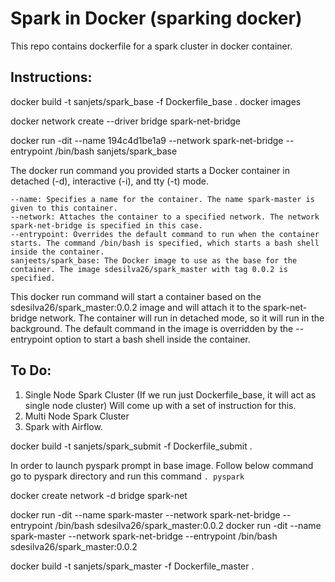 # Spark in Docker (sparking docker)
This repo contains dockerfile for a spark cluster in docker container. 

## Instructions:

docker build -t sanjets/spark_base -f Dockerfile_base .
docker images

docker network create --driver bridge spark-net-bridge 

docker run -dit --name 194c4d1be1a9 --network spark-net-bridge --entrypoint /bin/bash sanjets/spark_base

The docker run command you provided starts a Docker container in detached (-d), interactive (-i), and tty (-t) mode.

    --name: Specifies a name for the container. The name spark-master is given to this container.
    --network: Attaches the container to a specified network. The network spark-net-bridge is specified in this case.
    --entrypoint: Overrides the default command to run when the container starts. The command /bin/bash is specified, which starts a bash shell inside the container.
    sanjeets/spark_base: The Docker image to use as the base for the container. The image sdesilva26/spark_master with tag 0.0.2 is specified.

This docker run command will start a container based on the sdesilva26/spark_master:0.0.2 image and will attach
it to the spark-net-bridge network. The container will run in detached mode, so it will run in the background. 
The default command in the image is overridden by the --entrypoint option to start a bash shell inside the container.

## To Do:
1. Single Node Spark Cluster (If we run just Dockerfile_base, it will act as single node cluster)
    Will come up with a set of instruction for this. 
2. Multi Node Spark Cluster
3. Spark with Airflow.



docker build -t sanjets/spark_submit -f Dockerfile_submit .

In order to launch pyspark prompt in base image. Follow below command
    go to pyspark directory and run this command ```. pyspark```


docker create network -d bridge spark-net

docker run -dit --name spark-master --network spark-net-bridge --entrypoint /bin/bash sdesilva26/spark_master:0.0.2
docker run -dit --name spark-master --network spark-net-bridge --entrypoint /bin/bash sdesilva26/spark_master:0.0.2


docker build -t sanjets/spark_master -f Dockerfile_master .

